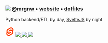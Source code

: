 

### <a href="https://twitter.com/mrgnw"> <img src="https://svgshare.com/i/Mom.svg" width="14"></img> @mrgnw </a> • [website](https://mrgnw.dev) • [dotfiles](https://github.com/mrgnw/dotfiles) 

Python backend/ETL by day, [SvelteJS](https://svelte.dev) by night

<div>
         <a href="https://svelte.dev"><img src="https://raw.githubusercontent.com/sveltejs/branding/master/svelte-logo.svg" width="28"></img></a>
         <a href="https://fastapi.tiangolo.com">
                  <img src="https://upload.wikimedia.org/wikipedia/commons/c/c3/Python-logo-notext.svg" width="30"></img>
                  <img src="https://svgshare.com/i/Mpb.svg" width="32"></img>
         </a>
         <a href="https://postgresql.org">
         <img src="https://wiki.postgresql.org/images/a/a4/PostgreSQL_logo.3colors.svg" width="28"></img>
         </a>
         
<div>
